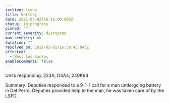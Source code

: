 ```yaml
---
section: issue
title: Battery
date: 2021-05-02T16:16:00.000Z
status: in_progress
pinned: ""
current_severity: disrupted
max_severity: ok
duration: ""
resolved_on: 2021-05-02T16:39:43.843Z
affected:
  - West Los Santos
enableComments: false
---
```

Units responding: 223A; D4A4; 240K94

Summary: Deputies responded to a 9-1-1 call for a man undergoing battery in Del Perro. Deputies provided help to the man, he was taken care of by the LSFD.